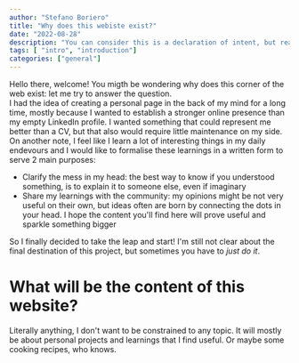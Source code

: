 ```yaml
--- 
author: "Stefano Boriero" 
title: "Why does this webiste exist?" 
date: "2022-08-28" 
description: "You can consider this is a declaration of intent, but really is just a simple way to get the ball rolling on this project of mine. Like a more verbose Hello, World!" 
tags: [ "intro", "introduction"]
categories: ["general"]
---
```


Hello there, welcome! You migth be wondering why does this corner of the web exist: let me try to answer the question.  
I had the idea of creating a personal page in the back of my mind for a long time, mostly because I wanted to establish a stronger online presence than my empty LinkedIn profile. I wanted something that could represent me better than a CV, but that also would require little maintenance on my side.  
On another note, I feel like I learn a lot of interesting things in my daily endevours and I would like to formalise these learnings in a written form to serve 2 main purposes:
* Clarify the mess in my head: the best way to know if you understood something, is to explain it to someone else, even if imaginary
* Share my learnings with the community: my opinions might be not very useful on their own, but ideas often are born by connecting the dots in your head. I hope the content you'll find here will prove useful and sparkle something bigger

So I finally decided to take the leap and start! I'm still not clear about the final destination of this project, but sometimes you have to _just do it_.

# What will be the content of this website?

Literally anything, I don't want to be constrained to any topic. It will mostly be about personal projects and learnings that I find useful. Or maybe some cooking recipes, who knows.

